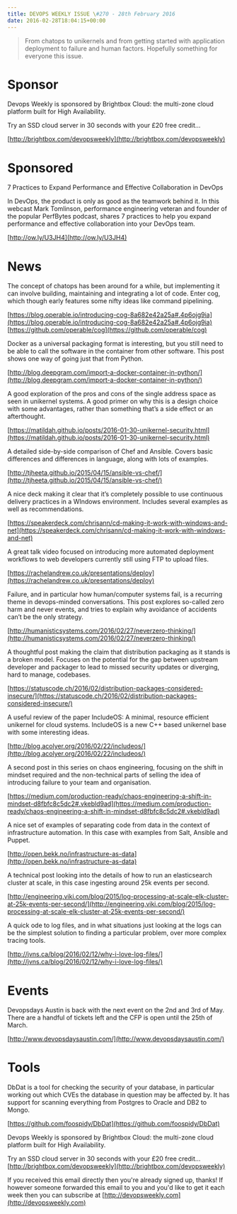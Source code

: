 ```yaml
---
title: DEVOPS WEEKLY ISSUE \#270 - 28th February 2016 
date: 2016-02-28T18:04:15+00:00
---
```


>From chatops to unikernels and from getting started with application deployment to failure and human factors. Hopefully something for everyone this issue.


Sponsor
======

Devops Weekly is sponsored by Brightbox Cloud: the multi-zone cloud platform built for High Availability.

Try an SSD cloud server in 30 seconds with your £20 free credit…

[http://brightbox.com/devopsweekly](http://brightbox.com/devopsweekly)


Sponsored
========

7 Practices to Expand Performance and Effective Collaboration in DevOps

In DevOps, the product is only as good as the teamwork behind it. In this webcast Mark Tomlinson, performance engineering veteran and founder of the popular PerfBytes podcast, shares 7 practices to help you expand performance and effective collaboration into your DevOps team.

[http://ow.ly/U3JH4](http://ow.ly/U3JH4)


News
====

The concept of chatops has been around for a while, but implementing it can involve building, maintaining and integrating a lot of code. Enter cog, which though early features some nifty ideas like command pipelining.

[https://blog.operable.io/introducing-cog-8a682e42a25a#.4p6ojg9ia](https://blog.operable.io/introducing-cog-8a682e42a25a#.4p6ojg9ia)
[https://github.com/operable/cog](https://github.com/operable/cog)


Docker as a universal packaging format is interesting, but you still need to be able to call the software in the container from other software. This post shows one way of going just that from Python.

[http://blog.deepgram.com/import-a-docker-container-in-python/](http://blog.deepgram.com/import-a-docker-container-in-python/)


A good exploration of the pros and cons of the single address space as seen in unikernel systems. A good primer on why this is a design choice with some advantages, rather than something that’s a side effect or an afterthought.

[https://matildah.github.io/posts/2016-01-30-unikernel-security.html](https://matildah.github.io/posts/2016-01-30-unikernel-security.html)


A detailed side-by-side comparison of Chef and Ansible. Covers basic differences and differences in language, along with lots of examples.

[http://tjheeta.github.io/2015/04/15/ansible-vs-chef/](http://tjheeta.github.io/2015/04/15/ansible-vs-chef/)


A nice deck making it clear that it’s completely possible to use continuous delivery practices in a WIndows environment. Includes several examples as well as recommendations.

[https://speakerdeck.com/chrisann/cd-making-it-work-with-windows-and-net](https://speakerdeck.com/chrisann/cd-making-it-work-with-windows-and-net)


A great talk video focused on introducing more automated deployment workflows to web developers currently still using FTP to upload files.

[https://rachelandrew.co.uk/presentations/deploy](https://rachelandrew.co.uk/presentations/deploy)


Failure, and in particular how human/computer systems fail, is a recurring theme in devops-minded conversations. This post explores so-called zero harm and never events, and tries to explain why avoidance of accidents can’t be the only strategy.

[http://humanisticsystems.com/2016/02/27/neverzero-thinking/](http://humanisticsystems.com/2016/02/27/neverzero-thinking/)


A thoughtful post making the claim that distribution packaging as it stands is a broken model. Focuses on the potential for the gap between upstream developer and packager to lead to missed security updates or diverging, hard to manage, codebases.

[https://statuscode.ch/2016/02/distribution-packages-considered-insecure/](https://statuscode.ch/2016/02/distribution-packages-considered-insecure/)


A useful review of the paper IncludeOS: A minimal, resource efficient unikernel for cloud systems. IncludeOS is a new C++ based unikernel base with some interesting ideas.

[http://blog.acolyer.org/2016/02/22/includeos/](http://blog.acolyer.org/2016/02/22/includeos/)


A second post in this series on chaos engineering, focusing on the shift in mindset required and the non-technical parts of selling the idea of introducing failure to your team and organisation.

[https://medium.com/production-ready/chaos-engineering-a-shift-in-mindset-d8fbfc8c5dc2#.vkebld9ad](https://medium.com/production-ready/chaos-engineering-a-shift-in-mindset-d8fbfc8c5dc2#.vkebld9ad)


A nice set of examples of separating code from data in the context of infrastructure automation. In this case with examples from Salt, Ansible and Puppet.

[http://open.bekk.no/infrastructure-as-data](http://open.bekk.no/infrastructure-as-data)


A technical post looking into the details of how to run an elasticsearch cluster at scale, in this case ingesting around 25k events per second.

[http://engineering.viki.com/blog/2015/log-processing-at-scale-elk-cluster-at-25k-events-per-second/](http://engineering.viki.com/blog/2015/log-processing-at-scale-elk-cluster-at-25k-events-per-second/)


A quick ode to log files, and in what situations just looking at the logs can be the simplest solution to finding a particular problem, over more complex tracing tools.

[http://jvns.ca/blog/2016/02/12/why-i-love-log-files/](http://jvns.ca/blog/2016/02/12/why-i-love-log-files/)


Events
======

Devopsdays Austin is back with the next event on the 2nd and 3rd of May. There are a handful of tickets left and the CFP is open until the 25th of March.

[http://www.devopsdaysaustin.com/](http://www.devopsdaysaustin.com/)


Tools
=====

DbDat is a tool for checking the security of your database, in particular working out which CVEs the database in question may be affected by. It has support for scanning everything from Postgres to Oracle and DB2 to Mongo.

[https://github.com/foospidy/DbDat](https://github.com/foospidy/DbDat)


Devops Weekly is sponsored by Brightbox Cloud: the multi-zone cloud platform built for High Availability.

Try an SSD cloud server in 30 seconds with your £20 free credit…
[http://brightbox.com/devopsweekly](http://brightbox.com/devopsweekly)


If you received this email directly then you're already signed up, thanks! If however someone forwarded this email to you and you'd like to get it each week then you can subscribe at [http://devopsweekly.com](http://devopsweekly.com)


